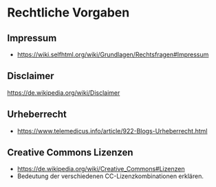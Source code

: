 # Rechtliche Vorgaben

## Impressum
* https://wiki.selfhtml.org/wiki/Grundlagen/Rechtsfragen#Impressum

## Disclaimer
https://de.wikipedia.org/wiki/Disclaimer

## Urheberrecht
* https://www.telemedicus.info/article/922-Blogs-Urheberrecht.html

## Creative Commons Lizenzen
* https://de.wikipedia.org/wiki/Creative_Commons#Lizenzen
* Bedeutung der verschiedenen CC-Lizenzkombinationen erklären.
